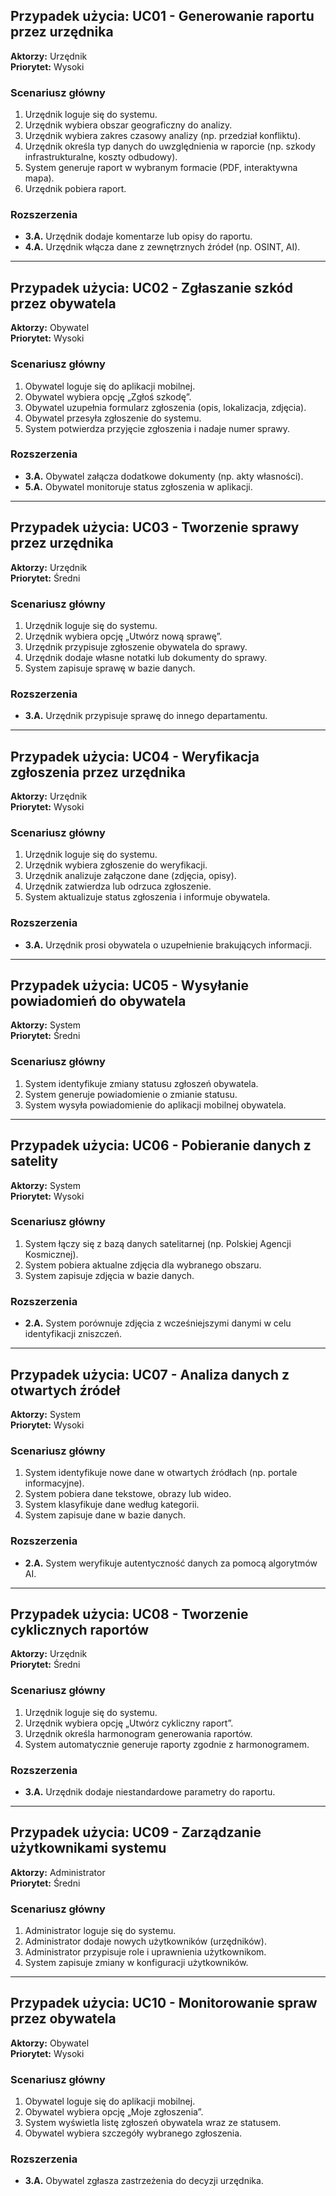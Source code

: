 ## **Przypadek użycia: UC01 - Generowanie raportu przez urzędnika**
**Aktorzy:** Urzędnik  
**Priorytet:** Wysoki  

### **Scenariusz główny**  
1. Urzędnik loguje się do systemu.  
2. Urzędnik wybiera obszar geograficzny do analizy.  
3. Urzędnik wybiera zakres czasowy analizy (np. przedział konfliktu).  
4. Urzędnik określa typ danych do uwzględnienia w raporcie (np. szkody infrastrukturalne, koszty odbudowy).  
5. System generuje raport w wybranym formacie (PDF, interaktywna mapa).  
6. Urzędnik pobiera raport.  

### **Rozszerzenia**  
- **3.A.** Urzędnik dodaje komentarze lub opisy do raportu.  
- **4.A.** Urzędnik włącza dane z zewnętrznych źródeł (np. OSINT, AI).  

---

## **Przypadek użycia: UC02 - Zgłaszanie szkód przez obywatela**
**Aktorzy:** Obywatel  
**Priorytet:** Wysoki  

### **Scenariusz główny**  
1. Obywatel loguje się do aplikacji mobilnej.  
2. Obywatel wybiera opcję „Zgłoś szkodę”.  
3. Obywatel uzupełnia formularz zgłoszenia (opis, lokalizacja, zdjęcia).  
4. Obywatel przesyła zgłoszenie do systemu.  
5. System potwierdza przyjęcie zgłoszenia i nadaje numer sprawy.  

### **Rozszerzenia**  
- **3.A.** Obywatel załącza dodatkowe dokumenty (np. akty własności).  
- **5.A.** Obywatel monitoruje status zgłoszenia w aplikacji.  

---

## **Przypadek użycia: UC03 - Tworzenie sprawy przez urzędnika**
**Aktorzy:** Urzędnik  
**Priorytet:** Średni  

### **Scenariusz główny**  
1. Urzędnik loguje się do systemu.  
2. Urzędnik wybiera opcję „Utwórz nową sprawę”.  
3. Urzędnik przypisuje zgłoszenie obywatela do sprawy.  
4. Urzędnik dodaje własne notatki lub dokumenty do sprawy.  
5. System zapisuje sprawę w bazie danych.  

### **Rozszerzenia**  
- **3.A.** Urzędnik przypisuje sprawę do innego departamentu.  

---

## **Przypadek użycia: UC04 - Weryfikacja zgłoszenia przez urzędnika**
**Aktorzy:** Urzędnik  
**Priorytet:** Wysoki  

### **Scenariusz główny**  
1. Urzędnik loguje się do systemu.  
2. Urzędnik wybiera zgłoszenie do weryfikacji.  
3. Urzędnik analizuje załączone dane (zdjęcia, opisy).  
4. Urzędnik zatwierdza lub odrzuca zgłoszenie.  
5. System aktualizuje status zgłoszenia i informuje obywatela.  

### **Rozszerzenia**  
- **3.A.** Urzędnik prosi obywatela o uzupełnienie brakujących informacji.  

---

## **Przypadek użycia: UC05 - Wysyłanie powiadomień do obywatela**
**Aktorzy:** System  
**Priorytet:** Średni  

### **Scenariusz główny**  
1. System identyfikuje zmiany statusu zgłoszeń obywatela.  
2. System generuje powiadomienie o zmianie statusu.  
3. System wysyła powiadomienie do aplikacji mobilnej obywatela.  

---

## **Przypadek użycia: UC06 - Pobieranie danych z satelity**
**Aktorzy:** System  
**Priorytet:** Wysoki  

### **Scenariusz główny**  
1. System łączy się z bazą danych satelitarnej (np. Polskiej Agencji Kosmicznej).  
2. System pobiera aktualne zdjęcia dla wybranego obszaru.  
3. System zapisuje zdjęcia w bazie danych.  

### **Rozszerzenia**  
- **2.A.** System porównuje zdjęcia z wcześniejszymi danymi w celu identyfikacji zniszczeń.  

---

## **Przypadek użycia: UC07 - Analiza danych z otwartych źródeł**
**Aktorzy:** System  
**Priorytet:** Wysoki  

### **Scenariusz główny**  
1. System identyfikuje nowe dane w otwartych źródłach (np. portale informacyjne).  
2. System pobiera dane tekstowe, obrazy lub wideo.  
3. System klasyfikuje dane według kategorii.  
4. System zapisuje dane w bazie danych.  

### **Rozszerzenia**  
- **2.A.** System weryfikuje autentyczność danych za pomocą algorytmów AI.  

---

## **Przypadek użycia: UC08 - Tworzenie cyklicznych raportów**
**Aktorzy:** Urzędnik  
**Priorytet:** Średni  

### **Scenariusz główny**  
1. Urzędnik loguje się do systemu.  
2. Urzędnik wybiera opcję „Utwórz cykliczny raport”.  
3. Urzędnik określa harmonogram generowania raportów.  
4. System automatycznie generuje raporty zgodnie z harmonogramem.  

### **Rozszerzenia**  
- **3.A.** Urzędnik dodaje niestandardowe parametry do raportu.  

---

## **Przypadek użycia: UC09 - Zarządzanie użytkownikami systemu**
**Aktorzy:** Administrator  
**Priorytet:** Średni  

### **Scenariusz główny**  
1. Administrator loguje się do systemu.  
2. Administrator dodaje nowych użytkowników (urzędników).  
3. Administrator przypisuje role i uprawnienia użytkownikom.  
4. System zapisuje zmiany w konfiguracji użytkowników.  

---

## **Przypadek użycia: UC10 - Monitorowanie spraw przez obywatela**
**Aktorzy:** Obywatel  
**Priorytet:** Wysoki  

### **Scenariusz główny**  
1. Obywatel loguje się do aplikacji mobilnej.  
2. Obywatel wybiera opcję „Moje zgłoszenia”.  
3. System wyświetla listę zgłoszeń obywatela wraz ze statusem.  
4. Obywatel wybiera szczegóły wybranego zgłoszenia.  

### **Rozszerzenia**  
- **3.A.** Obywatel zgłasza zastrzeżenia do decyzji urzędnika.  
